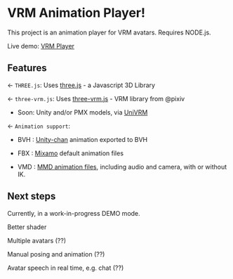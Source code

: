 # VRM Animation Player!

This project is an animation player for VRM avatars. Requires NODE.js.

Live demo: [VRM Player](https://vrm-player.glitch.me/)

## Features

← `THREE.js`: Uses [three.js](https://github.com/mrdoob/three.js/) - a Javascript 3D Library

← `three-vrm.js`: Uses [three-vrm.js](https://github.com/pixiv/three-vrm) - VRM library from @pixiv

- Soon: Unity and/or PMX models, via [UniVRM](https://github.com/vrm-c/UniVRM)

← `Animation support`:  

- BVH : [Unity-chan](https://unity-chan.com/index.html) animation exported to BVH

- FBX : [Mixamo](https://www.mixamo.com/) default animation files

- VMD : [MMD animation files](https://mikumikudance.fandom.com/wiki/VMD_file_format), including audio and camera, with or without IK.


## Next steps 

Currently, in a work-in-progress DEMO mode.

Better shader

Multiple avatars (??)

Manual posing and animation (??)

Avatar speech in real time, e.g. chat (??)

